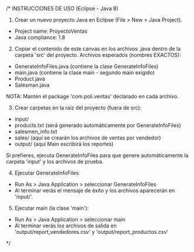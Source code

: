 /*
INSTRUCCIONES DE USO (Eclipse - Java 8)


1) Crear un nuevo proyecto Java en Eclipse (File > New > Java Project).
- Project name: ProyectoVentas
- Java compliance: 1.8


2) Copiar el contenido de este canvas en los archivos .java dentro de la carpeta 'src' del proyecto.
Archivos esperados (nombres EXACTOS):
- GenerateInfoFiles.java (contiene la clase GenerateInfoFiles)
- main.java (contiene la clase main - segundo main exigido)
- Product.java
- Salesman.java


NOTA: Mantén el package 'com.poli.ventas' declarado en cada archivo.


3) Crear carpetas en la raíz del proyecto (fuera de src):
- input/
- products.txt (será generado automáticamente por GenerateInfoFiles)
- salesmen_info.txt
- sales/ (aquí se crearán los archivos de ventas por vendedor)
- output/ (aquí Main escribirá los reportes)


Si prefieres, ejecuta GenerateInfoFiles para que genere automáticamente la carpeta 'input' y los archivos de prueba.


4) Ejecutar GenerateInfoFiles:
- Run As > Java Application > seleccionar GenerateInfoFiles
- Al terminar verás el mensaje de éxito y los archivos aparecerán en 'input/'.


5) Ejecutar main (la clase 'main'):
- Run As > Java Application > seleccionar main
- Al terminar verás los archivos de salida en 'output/report_vendedores.csv' y 'output/report_productos.csv'



*/
